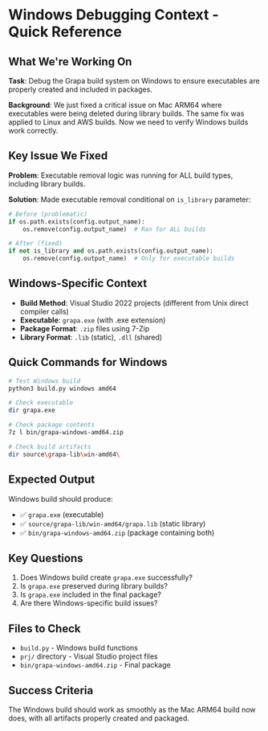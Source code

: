 # Windows Debugging Context - Quick Reference

## What We're Working On

**Task**: Debug the Grapa build system on Windows to ensure executables are properly created and included in packages.

**Background**: We just fixed a critical issue on Mac ARM64 where executables were being deleted during library builds. The same fix was applied to Linux and AWS builds. Now we need to verify Windows builds work correctly.

## Key Issue We Fixed

**Problem**: Executable removal logic was running for ALL build types, including library builds.

**Solution**: Made executable removal conditional on `is_library` parameter:
```python
# Before (problematic)
if os.path.exists(config.output_name):
    os.remove(config.output_name)  # Ran for ALL builds

# After (fixed)
if not is_library and os.path.exists(config.output_name):
    os.remove(config.output_name)  # Only for executable builds
```

## Windows-Specific Context

- **Build Method**: Visual Studio 2022 projects (different from Unix direct compiler calls)
- **Executable**: `grapa.exe` (with .exe extension)
- **Package Format**: `.zip` files using 7-Zip
- **Library Format**: `.lib` (static), `.dll` (shared)

## Quick Commands for Windows

```bash
# Test Windows build
python3 build.py windows amd64

# Check executable
dir grapa.exe

# Check package contents
7z l bin/grapa-windows-amd64.zip

# Check build artifacts
dir source\grapa-lib\win-amd64\
```

## Expected Output

Windows build should produce:
- ✅ `grapa.exe` (executable)
- ✅ `source/grapa-lib/win-amd64/grapa.lib` (static library)
- ✅ `bin/grapa-windows-amd64.zip` (package containing both)

## Key Questions

1. Does Windows build create `grapa.exe` successfully?
2. Is `grapa.exe` preserved during library builds?
3. Is `grapa.exe` included in the final package?
4. Are there Windows-specific build issues?

## Files to Check

- `build.py` - Windows build functions
- `prj/` directory - Visual Studio project files
- `bin/grapa-windows-amd64.zip` - Final package

## Success Criteria

The Windows build should work as smoothly as the Mac ARM64 build now does, with all artifacts properly created and packaged. 